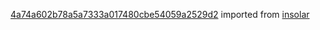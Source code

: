[4a74a602b78a5a7333a017480cbe54059a2529d2](https://github.com/insolar/insolar/commit/4a74a602b78a5a7333a017480cbe54059a2529d2) imported from [insolar](https://github.com/insolar/insolar)
